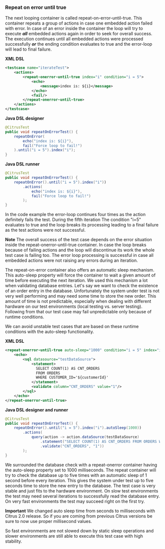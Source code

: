 ### Repeat on error until true

The next looping container is called repeat-on-error-until-true. This container repeats a group of actions in case one embedded action failed with error. In case of an error inside the container the loop will try to execute ***all*** embedded actions again in order to seek for overall success. The execution continues until all embedded actions were processed successfully ***or*** the ending condition evaluates to true and the error-loop will lead to final failure.

**XML DSL** 

```xml
<testcase name="iterateTest">
    <actions>
        <repeat-onerror-until-true index="i" condition="i = 5">
            <echo>
                <message>index is: ${i}</message>
            </echo>
            <fail/>
        </repeat-onerror-until-true>
    </actions>
</testcase>
```

**Java DSL designer** 

```java
@CitrusTest
public void repeatOnErrorTest() {
    repeatOnError(
        echo("index is: ${i}"),
        fail("Force loop to fail!")
    ).until("i = 5").index("i");
}
```

**Java DSL runner** 

```java
@CitrusTest
public void repeatOnErrorTest() {
    repeatOnError().until("i = 5").index("i"))
        .actions(
            echo("index is: ${i}"),
            fail("Force loop to fail!")
        );
}
```

In the code example the error-loop continues four times as the <fail> action definitely fails the test. During the fifth iteration The condition "i=5" evaluates to true and the loop breaks its processing leading to a final failure as the test actions were not successful.

**Note**
The overall success of the test case depends on the error situation inside the repeat-onerror-until-true container. In case the loop breaks because of failing actions and the loop will discontinue its work the whole test case is failing too. The error loop processing is successful in case all embedded actions were not raising any errors during an iteration.

The repeat-on-error container also offers an automatic sleep mechanism. This auto-sleep property will force the container to wait a given amount of time before executing the next iteration. We used this mechanism a lot when validating database entries. Let's say we want to check the existence of an order entry in the database. Unfortunately the system under test is not very well performing and may need some time to store the new order. This amount of time is not predictable, especially when dealing with different hardware on our test environments (local testing vs. server testing). Following from that our test case may fail unpredictable only because of runtime conditions.

We can avoid unstable test cases that are based on these runtime conditions with the auto-sleep functionality.

**XML DSL** 

```xml
<repeat-onerror-until-true auto-sleep="1000" condition="i = 5" index="i">
    <echo>
        <sql datasource="testDataSource">
            <statement>
              SELECT COUNT(1) AS CNT_ORDERS 
              FROM ORDERS 
              WHERE CUSTOMER_ID='${customerId}'
            </statement>
            <validate column="CNT_ORDERS" value="1"/>
        </sql>
    </echo>
</repeat-onerror-until-true>
```

**Java DSL designer and runner** 

```java
@CitrusTest
public void repeatOnErrorTest() {
    repeatOnError().until("i = 5").index("i").autoSleep(1000))
        .actions(
            query(action -> action.dataSource(testDataSource)
                .statement("SELECT COUNT(1) AS CNT_ORDERS FROM ORDERS WHERE CUSTOMER_ID='${customerId}'")
                .validate("CNT_ORDERS", "1"))
        );
}
```

We surrounded the database check with a repeat-onerror container having the auto-sleep property set to 1000 milliseconds. The repeat container will try to check the database up to five times with an automatic sleep of 1 second before every iteration. This gives the system under test up to five seconds time to store the new entry to the database. The test case is very stable and just fits to the hardware environment. On slow test environments the test may need several iterations to successfully read the database entry. On very fast environments the test may succeed right on the first try.

**Important**
We changed auto sleep time from seconds to milliseconds with Citrus 2.0 release. So if you are coming from previous Citrus versions be sure to now use proper millisecond values.

So fast environments are not slowed down by static sleep operations and slower environments are still able to execute this test case with high stability.

